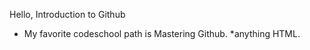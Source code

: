 Hello, Introduction to Github
* My favorite codeschool path is Mastering Github.
*anything HTML.											
